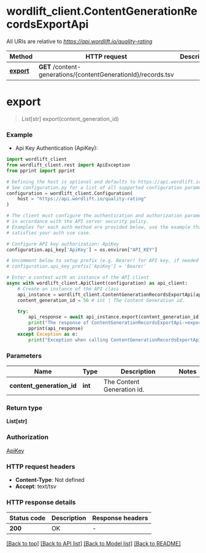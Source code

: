 # wordlift_client.ContentGenerationRecordsExportApi

All URIs are relative to *https://api.wordlift.io/quality-rating*

Method | HTTP request | Description
------------- | ------------- | -------------
[**export**](ContentGenerationRecordsExportApi.md#export) | **GET** /content-generations/{contentGenerationId}/records.tsv | 


# **export**
> List[str] export(content_generation_id)



### Example

* Api Key Authentication (ApiKey):

```python
import wordlift_client
from wordlift_client.rest import ApiException
from pprint import pprint

# Defining the host is optional and defaults to https://api.wordlift.io/quality-rating
# See configuration.py for a list of all supported configuration parameters.
configuration = wordlift_client.Configuration(
    host = "https://api.wordlift.io/quality-rating"
)

# The client must configure the authentication and authorization parameters
# in accordance with the API server security policy.
# Examples for each auth method are provided below, use the example that
# satisfies your auth use case.

# Configure API key authorization: ApiKey
configuration.api_key['ApiKey'] = os.environ["API_KEY"]

# Uncomment below to setup prefix (e.g. Bearer) for API key, if needed
# configuration.api_key_prefix['ApiKey'] = 'Bearer'

# Enter a context with an instance of the API client
async with wordlift_client.ApiClient(configuration) as api_client:
    # Create an instance of the API class
    api_instance = wordlift_client.ContentGenerationRecordsExportApi(api_client)
    content_generation_id = 56 # int | The Content Generation id.

    try:
        api_response = await api_instance.export(content_generation_id)
        print("The response of ContentGenerationRecordsExportApi->export:\n")
        pprint(api_response)
    except Exception as e:
        print("Exception when calling ContentGenerationRecordsExportApi->export: %s\n" % e)
```



### Parameters


Name | Type | Description  | Notes
------------- | ------------- | ------------- | -------------
 **content_generation_id** | **int**| The Content Generation id. | 

### Return type

**List[str]**

### Authorization

[ApiKey](../README.md#ApiKey)

### HTTP request headers

 - **Content-Type**: Not defined
 - **Accept**: text/tsv

### HTTP response details

| Status code | Description | Response headers |
|-------------|-------------|------------------|
**200** | OK |  -  |

[[Back to top]](#) [[Back to API list]](../README.md#documentation-for-api-endpoints) [[Back to Model list]](../README.md#documentation-for-models) [[Back to README]](../README.md)

